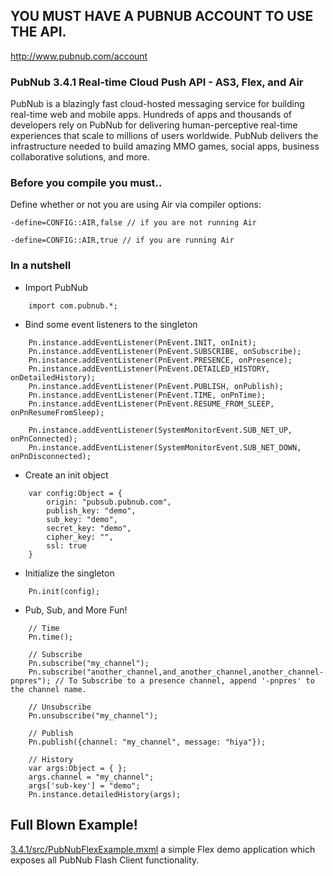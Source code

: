 ## YOU MUST HAVE A PUBNUB ACCOUNT TO USE THE API.
http://www.pubnub.com/account

### PubNub 3.4.1 Real-time Cloud Push API - AS3, Flex, and Air

PubNub is a blazingly fast cloud-hosted messaging service for building
real-time web and mobile apps. Hundreds of apps and thousands of developers
rely on PubNub for delivering human-perceptive real-time
experiences that scale to millions of users worldwide. PubNub delivers
the infrastructure needed to build amazing MMO games, social apps,
business collaborative solutions, and more.

### Before you compile you must..
Define whether or not you are using Air via compiler options:

```
-define=CONFIG::AIR,false // if you are not running Air
```

```
-define=CONFIG::AIR,true // if you are running Air
```
        
### In a nutshell

* Import PubNub
```
    import com.pubnub.*;
```

* Bind some event listeners to the singleton
```
    Pn.instance.addEventListener(PnEvent.INIT, onInit);
    Pn.instance.addEventListener(PnEvent.SUBSCRIBE, onSubscribe);
    Pn.instance.addEventListener(PnEvent.PRESENCE, onPresence);
    Pn.instance.addEventListener(PnEvent.DETAILED_HISTORY, onDetailedHistory);
    Pn.instance.addEventListener(PnEvent.PUBLISH, onPublish);
    Pn.instance.addEventListener(PnEvent.TIME, onPnTime);
    Pn.instance.addEventListener(PnEvent.RESUME_FROM_SLEEP, onPnResumeFromSleep);

    Pn.instance.addEventListener(SystemMonitorEvent.SUB_NET_UP, onPnConnected);
    Pn.instance.addEventListener(SystemMonitorEvent.SUB_NET_DOWN, onPnDisconnected);
```

* Create an init object
```
    var config:Object = {
        origin: "pubsub.pubnub.com",
        publish_key: "demo",
        sub_key: "demo",
        secret_key: "demo",
        cipher_key: "",
        ssl: true
    }
```

* Initialize the singleton
```
    Pn.init(config);
```

* Pub, Sub, and More Fun!
```
    // Time
    Pn.time();
    
    // Subscribe
    Pn.subscribe("my_channel");
    Pn.subscribe("another_channel,and_another_channel,another_channel-pnpres"); // To Subscribe to a presence channel, append '-pnpres' to the channel name.
    
    // Unsubscribe
    Pn.unsubscribe("my_channel");
    
    // Publish
    Pn.publish({channel: "my_channel", message: "hiya"});

    // History
    var args:Object = { };
    args.channel = "my_channel";
    args['sub-key'] = "demo";
    Pn.instance.detailedHistory(args);
```

## Full Blown Example!
[3.4.1/src/PubNubFlexExample.mxml](3.4.1/src/PubNubFlexExample.mxml) a simple Flex demo application which 
exposes all PubNub Flash Client functionality.
